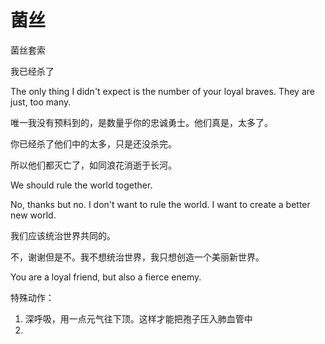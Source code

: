 # 菌丝

菌丝套索



我已经杀了

The only thing I didn't expect is the number of your loyal braves. They are just, too many.

唯一我没有预料到的，是数量乎你的忠诚勇士。他们真是，太多了。

你已经杀了他们中的太多，只是还没杀完。


所以他们都灭亡了，如同浪花消逝于长河。

We should rule the world together.

No, thanks but no. I don't want to rule the world. I want to create a better new world.

我们应该统治世界共同的。

不，谢谢但是不。我不想统治世界，我只想创造一个美丽新世界。


You are a loyal friend, but also a fierce enemy.


特殊动作：

1. 深呼吸，用一点元气往下顶。这样才能把孢子压入肺血管中
2. 